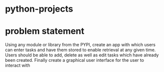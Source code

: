 # python-projects
# problem statement 
Using any module or library from the PYPI, create an app with which users can enter tasks
and have them stored to enable retrieval at any given time. Users should be able to add,
delete as well as edit tasks which have already been created.
Finally create a graphical user interface for the user to interact with
